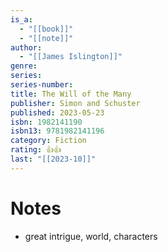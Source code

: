 ```yaml
---
is_a:
  - "[[book]]"
  - "[[note]]"
author:
  - "[[James Islington]]"
genre: 
series: 
series-number: 
title: The Will of the Many
publisher: Simon and Schuster
published: 2023-05-23
isbn: 1982141190
isbn13: 9781982141196
category: Fiction
rating: 👍👍
last: "[[2023-10]]"
---
```

# Notes
- great intrigue, world, characters
